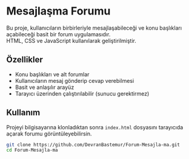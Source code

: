 # Mesajlaşma Forumu

Bu proje, kullanıcıların birbirleriyle mesajlaşabileceği ve konu başlıkları açabileceği basit bir forum uygulamasıdır.  
HTML, CSS ve JavaScript kullanılarak geliştirilmiştir.

## Özellikler
- Konu başlıkları ve alt forumlar
- Kullanıcıların mesaj gönderip cevap verebilmesi
- Basit ve anlaşılır arayüz
- Tarayıcı üzerinden çalıştırılabilir (sunucu gerektirmez)

## Kullanım
Projeyi bilgisayarına klonladıktan sonra `index.html` dosyasını tarayıcıda açarak forumu görüntüleyebilirsin.

```bash
git clone https://github.com/DevranBastemur/Forum-Mesajla-ma.git
cd Forum-Mesajla-ma
